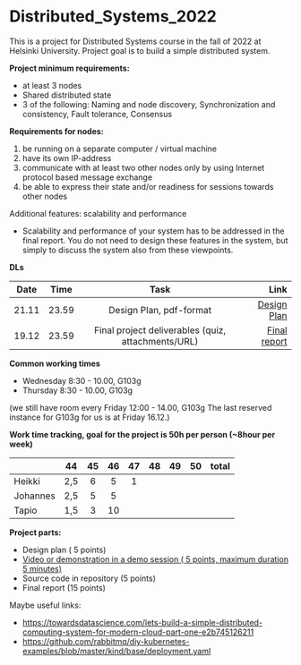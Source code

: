 # Distributed_Systems_2022

This is a project for Distributed Systems course in the fall of 2022 at Helsinki University.
Project goal is to build a simple distributed system.

__Project minimum requirements:__
* at least 3 nodes
* Shared distributed state 
* 3 of the following: Naming and node discovery, Synchronization and consistency, Fault tolerance, Consensus

__Requirements for nodes:__
1. be running on a separate computer / virtual machine
2. have its own IP-address
3. communicate with at least two other nodes only by using Internet protocol based message exchange
4. be able to express their state and/or readiness for sessions towards other nodes

Additional features: scalability and performance
* Scalability and performance of your system has to be addressed in the final report. You do not need to
  design these features in the system, but simply to discuss the system also from these viewpoints.

 
__DLs__

|Date  | Time  | Task                                              | Link |
|------|:-----:|:-------------------------------------------------:|------:|
|21.11 | 23.59 | Design Plan, pdf-format                           |[Design Plan](https://docs.google.com/document/d/1fJd8_W15DsSGrxAkFk5HENiKzcKjDKSkS5_qOF-lvFY/edit)|
|19.12 | 23.59 | Final project deliverables (quiz, attachments/URL)|[Final report](https://docs.google.com/document/d/1CyhxcOlO-WnaJNuB0WoZ1rsZk_Qe1P3M5C8fD88gyZM/edit)|



__Common working times__
* Wednesday 8:30 - 10.00, G103g
* Thursday 8:30 - 10.00, G103g

(we still have room every Friday 12:00 - 14.00, G103g
The last reserved instance for G103g for us is at Friday 16.12.)


__Work time tracking, goal for the project is 50h per person (~8hour per week)__

|         | 44   | 45 | 46 | 47 | 48 | 49 | 50 | total |
|---------|:----:|:--:|:--:|:--:|:--:|:--:|:--:|------:|
|Heikki   |  2,5 |  6  | 5   | 1   |    |    |    |       |
|Johannes |  2,5 |  5  | 5   |    |    |    |    |       |
|Tapio    |  1,5 |  3  | 10   |    |    |    |    |       |

__Project parts:__
* Design plan ( 5 points)
* [Video or demonstration in a demo session ( 5 points, maximum duration 5 minutes)](https://docs.google.com/document/d/1sdGZKRIdNkg2QosApNvkyOgMDKfh7y__ZESQXymnZLQ/edit?usp=sharing)
* Source code in repository (5 points)
* Final report (15 points)

Maybe useful links:
* https://towardsdatascience.com/lets-build-a-simple-distributed-computing-system-for-modern-cloud-part-one-e2b745126211
* https://github.com/rabbitmq/diy-kubernetes-examples/blob/master/kind/base/deployment.yaml
